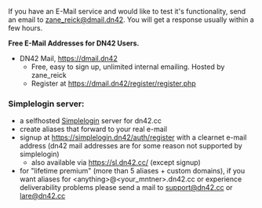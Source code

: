 If you have an E-Mail service and would like to test it's functionality, send an email to [zane_reick@dmail.dn42](mailto:zane_reik@dmail.dn42). You will get a response usually within a few hours.

**Free E-Mail Addresses for DN42 Users.**
* DN42 Mail, <https://dmail.dn42>
  * Free, easy to sign up, unlimited internal emailing. Hosted by zane_reick
  * Register at <https://dmail.dn42/register/register.php>

### Simplelogin server: 
* a selfhosted [Simplelogin](https://simplelogin.io/) server for dn42.cc
* create aliases that forward to your real e-mail
* signup at <https://simplelogin.dn42/auth/register> with a clearnet e-mail address (dn42 mail addresses are for some reason not supported by simplelogin)
  * also available via <https://sl.dn42.cc/> (except signup)
* for "lifetime premium" (more than 5 aliases + custom domains), if you want aliases for \<anything>@\<your_mntner>.dn42.cc or experience deliverability problems please send a mail to [support@dn42.cc](mailto:support@dn42.cc) or [lare@dn42.cc](mailto:lare@dn42.cc)
